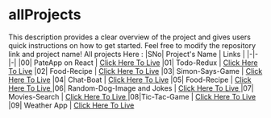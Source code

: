 # allProjects
This description provides a clear overview of the project and gives users quick instructions on how to get started. Feel free to modify the repository link and project name!
All projects Here :
|SNo| Project's Name | Links |
|-|-|-|
|00| PateApp on React | [Click Here To Live](https://paste-app-ten.vercel.app/)
|01| Todo-Redux | [Click Here To Live](https://toto-beryl.vercel.app/)
|02| Food-Recipe | [Click Here To Live](https://food-recipe-liart.vercel.app/)
|03| Simon-Says-Game | [Click Here To Live](https://vikas8669.github.io/Simon-Says-Game/)
|04| Chat-Boat | [Click Here To Live](https://vikas8669.github.io/Chat-Boat/)
|05| Food-Recipe | [Click Here To Live ](https://vikas8669.github.io/food/)
|06| Random-Dog-Image and Jokes | [Click Here To Live ]( https://vikas8669.github.io/Random-Image/)
|07| Movies-Search | [Click Here To Live ](https://vikas8669.github.io/Movie-app/)
|08|Tic-Tac-Game | [Click Here To Live ]( https://vikas8669.github.io/Tic-Tac/)
|09| Weather App | [Click Here To Live ]( https://vikas8669.github.io/Weather-App/)
